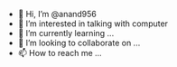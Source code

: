 - 👋 Hi, I’m @anand956
- 👀 I’m interested in talking with computer
- 🌱 I’m currently learning ...
- 💞️ I’m looking to collaborate on ...
- 📫 How to reach me ...

<!---
anand956/anand956 is a ✨ special ✨ repository because its `README.md` (this file) appears on your GitHub profile.
You can click the Preview link to take a look at your changes.
--->
